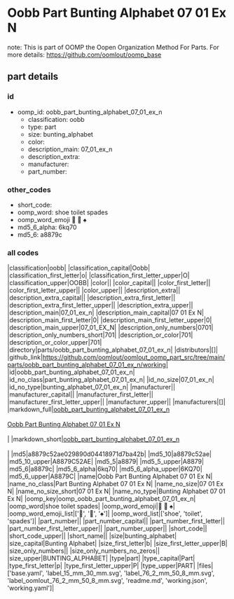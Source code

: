 # Oobb Part Bunting Alphabet 07 01 Ex N  

note: This is part of OOMP the Oopen Organization Method For Parts. For more details: https://github.com/oomlout/oomp_base

##  part details





### id
* oomp_id: oobb_part_bunting_alphabet_07_01_ex_n
  * classification: oobb
  * type: part
  * size: bunting_alphabet
  * color: 
  * description_main: 07_01_ex_n
  * description_extra: 
  * manufacturer: 
  * part_number: 

### other_codes
* short_code: 
* oomp_word: shoe toilet spades
* oomp_word_emoji :shoe: :toilet: :spades:
* md5_6_alpha: 6kq70
* md5_6: a8879c

### all codes 
|classification|oobb|
|classification_capital|Oobb|
|classification_first_letter|o|
|classification_first_letter_upper|O|
|classification_upper|OOBB|
|color||
|color_capital||
|color_first_letter||
|color_first_letter_upper||
|color_upper||
|description_extra||
|description_extra_capital||
|description_extra_first_letter||
|description_extra_first_letter_upper||
|description_extra_upper||
|description_main|07_01_ex_n|
|description_main_capital|07 01 Ex N|
|description_main_first_letter|0|
|description_main_first_letter_upper|0|
|description_main_upper|07_01_EX_N|
|description_only_numbers|0701|
|description_only_numbers_short|701|
|description_or_color|701|
|description_or_color_upper|701|
|directory|parts/oobb_part_bunting_alphabet_07_01_ex_n|
|distributors|[]|
|github_link|https://github.com/oomlout/oomlout_oomp_part_src/tree/main/parts/oobb_part_bunting_alphabet_07_01_ex_n/working|
|id|oobb_part_bunting_alphabet_07_01_ex_n|
|id_no_class|part_bunting_alphabet_07_01_ex_n|
|id_no_size|07_01_ex_n|
|id_no_type|bunting_alphabet_07_01_ex_n|
|manufacturer||
|manufacturer_capital||
|manufacturer_first_letter||
|manufacturer_first_letter_upper||
|manufacturer_upper||
|manufacturers|[]|
|markdown_full|[oobb_part_bunting_alphabet_07_01_ex_n](https://github.com/oomlout/oomlout_oomp_part_src/tree/main/parts/oobb_part_bunting_alphabet_07_01_ex_n/working)<br>[](https://github.com/oomlout/oomlout_oomp_part_src/tree/main/parts/oobb_part_bunting_alphabet_07_01_ex_n/working)<br>[Oobb Part Bunting Alphabet 07 01 Ex N](https://github.com/oomlout/oomlout_oomp_part_src/tree/main/parts/oobb_part_bunting_alphabet_07_01_ex_n/working)<br><br>|
|markdown_short|[oobb_part_bunting_alphabet_07_01_ex_n](https://github.com/oomlout/oomlout_oomp_part_src/tree/main/parts/oobb_part_bunting_alphabet_07_01_ex_n/working)<br><br>|
|md5|a8879c52ae029890d04418971d7ba42b|
|md5_10|a8879c52ae|
|md5_10_upper|A8879C52AE|
|md5_5|a8879|
|md5_5_upper|A8879|
|md5_6|a8879c|
|md5_6_alpha|6kq70|
|md5_6_alpha_upper|6KQ70|
|md5_6_upper|A8879C|
|name|Oobb Part Bunting Alphabet 07 01 Ex N|
|name_no_class|Part Bunting Alphabet 07 01 Ex N|
|name_no_size|07 01 Ex N|
|name_no_size_short|07 01 Ex N|
|name_no_type|Bunting Alphabet 07 01 Ex N|
|oomp_key|oomp_oobb_part_bunting_alphabet_07_01_ex_n|
|oomp_word|shoe toilet spades|
|oomp_word_emoji|:shoe: :toilet: :spades:|
|oomp_word_emoji_list|[':shoe:', ':toilet:', ':spades:']|
|oomp_word_list|['shoe', 'toilet', 'spades']|
|part_number||
|part_number_capital||
|part_number_first_letter||
|part_number_first_letter_upper||
|part_number_upper||
|short_code||
|short_code_upper||
|short_name||
|size|bunting_alphabet|
|size_capital|Bunting Alphabet|
|size_first_letter|b|
|size_first_letter_upper|B|
|size_only_numbers||
|size_only_numbers_no_zeros||
|size_upper|BUNTING_ALPHABET|
|type|part|
|type_capital|Part|
|type_first_letter|p|
|type_first_letter_upper|P|
|type_upper|PART|
|files|['base.yaml', 'label_15_mm_30_mm.svg', 'label_76_2_mm_50_8_mm.svg', 'label_oomlout_76_2_mm_50_8_mm.svg', 'readme.md', 'working.json', 'working.yaml']|
